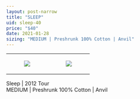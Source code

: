 ```yaml
---
layout: post-narrow
title: "SLEEP"
uid: sleep-40
price: "$40"
date: 2021-01-28
sizing: "MEDIUM | Preshrunk 100% Cotton | Anvil"
---
```




<table style="width:100%;"><tr><td style="vertical-align:top;">
      <figure class="tmblr-full" data-orig-height="2048" data-orig-width="1365" data-orig-src="https://concertshirts.netlify.app/shirts/0439/0439-01.jpg"><img src="https://64.media.tumblr.com/86c56b20829246c176b64c4dc561de80/23453e749081f6b5-54/s540x810/410a7e0708bb65a15c0d66618daee516e8da4879.jpg" data-orig-height="2048" data-orig-width="1365" data-orig-src="https://concertshirts.netlify.app/shirts/0439/0439-01.jpg"/></figure></td>
    <td style="vertical-align:top;">
      <figure class="tmblr-full" data-orig-height="2048" data-orig-width="1365" data-orig-src="https://concertshirts.netlify.app/shirts/0439/0439-02.jpg"><img src="https://64.media.tumblr.com/3beca6cd06ccdd74aaaeb03c306de34f/23453e749081f6b5-7b/s540x810/bcda07b14897c12a4698cfcf8c3e4622cad618d2.jpg" data-orig-height="2048" data-orig-width="1365" data-orig-src="https://concertshirts.netlify.app/shirts/0439/0439-02.jpg"/></figure></td>
  </tr></table><p>
  Sleep | 2012 Tour<br/>MEDIUM | Preshrunk 100% Cotton | Anvil
</p>
